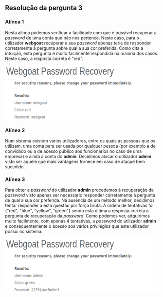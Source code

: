## Resolução da pergunta 3

### Alínea 1

Nesta alínea podemos verificar a facilidade com que é possível recuperar a *password* de uma conta que não nos pertence. Neste caso, para o utilizador **webgoat** recuperar a sua *password* apenas teria de responder corretamente à pergunta sobre qual a sua cor preferida.  Como dita a intuição, esta pergunta é muito facilmente respondida na maioria dos casos. Neste caso, a resposta correta é "red".

<img src="Imagens/webgoat.png" width="600" height="180" style="text-align:center; display:block;"/>

### Alínea 2

Num sistema existem vários utilizadores, entre os quais as pessoas que os utilizam, uma conta para ser usada por qualquer pessoa (por exemplo a de convidado ou a de acesso público aos funcionarios no caso de uma empresa) e ainda a conta do **admin**. Decidimos atacar o utilizador **admin** visto ser aquele que mais vantagens fornece em caso de ataque bem sucedido. 


### Alínea 3

Para obter a *password* do utilizador **admin** procedemos à recuperação da *password* visto apenas ser necessário responder corretamente à pergunta de qual a sua cor preferida. Na ausência de um método melhor, decidimos tentar responder a esta questão por força bruta. A ordem de tentativas foi {"red", "blue", "yellow", "green"} sendo esta última a resposta correta à pergunta de recuperação da *password*. Como podemos ver, adquirimos muito facilmente, com apenas 4 tentativas, a *password* do utilizador **admin** e consequentemente o acesso aos vários privilégios que este utilizador possui no sistema.


<img src="Imagens/admin.png" width="600" height="180" style="text-align:center; display:block;"/>
